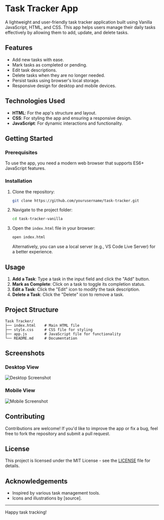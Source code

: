 # Task Tracker App

A lightweight and user-friendly task tracker application built using Vanilla JavaScript, HTML, and CSS. This app helps users manage their daily tasks effectively by allowing them to add, update, and delete tasks.

## Features

- Add new tasks with ease.
- Mark tasks as completed or pending.
- Edit task descriptions.
- Delete tasks when they are no longer needed.
- Persist tasks using browser's local storage.
- Responsive design for desktop and mobile devices.

## Technologies Used

- **HTML**: For the app's structure and layout.
- **CSS**: For styling the app and ensuring a responsive design.
- **JavaScript**: For dynamic interactions and functionality.

## Getting Started

### Prerequisites

To use the app, you need a modern web browser that supports ES6+ JavaScript features.

### Installation

1. Clone the repository:

   ```bash
   git clone https://github.com/yourusername/task-tracker.git
   ```

2. Navigate to the project folder:

   ```bash
   cd task-tracker-vanilla
   ```

3. Open the `index.html` file in your browser:

   ```bash
   open index.html
   ```

   Alternatively, you can use a local server (e.g., VS Code Live Server) for a better experience.

## Usage

1. **Add a Task**: Type a task in the input field and click the "Add" button.
2. **Mark as Complete**: Click on a task to toggle its completion status.
3. **Edit a Task**: Click the "Edit" icon to modify the task description.
4. **Delete a Task**: Click the "Delete" icon to remove a task.

## Project Structure

```
Task Tracker/
├── index.html    # Main HTML file
├── style.css     # CSS file for styling
├── app.js        # JavaScript file for functionality
└── README.md     # Documentation
```

## Screenshots

### Desktop View

![Desktop Screenshot](path/to/desktop-screenshot.png)

### Mobile View

![Mobile Screenshot](path/to/mobile-screenshot.png)

## Contributing

Contributions are welcome! If you'd like to improve the app or fix a bug, feel free to fork the repository and submit a pull request.

## License

This project is licensed under the MIT License - see the [LICENSE](LICENSE) file for details.

## Acknowledgements

- Inspired by various task management tools.
- Icons and illustrations by [source].

---

Happy task tracking!

